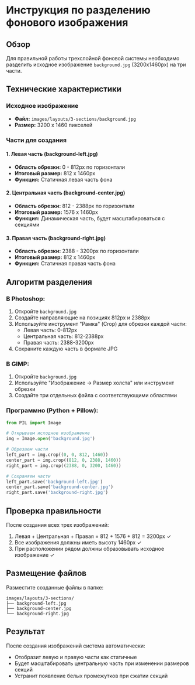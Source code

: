 # Инструкция по разделению фонового изображения

## Обзор
Для правильной работы трехслойной фоновой системы необходимо разделить исходное изображение `background.jpg` (3200x1460px) на три части.

## Технические характеристики

### Исходное изображение
- **Файл:** `images/layouts/3-sections/background.jpg`
- **Размер:** 3200 x 1460 пикселей

### Части для создания

#### 1. Левая часть (background-left.jpg)
- **Область обрезки:** 0 - 812px по горизонтали
- **Итоговый размер:** 812 x 1460px
- **Функция:** Статичная левая часть фона

#### 2. Центральная часть (background-center.jpg)
- **Область обрезки:** 812 - 2388px по горизонтали
- **Итоговый размер:** 1576 x 1460px
- **Функция:** Динамическая часть, будет масштабироваться с секциями

#### 3. Правая часть (background-right.jpg)
- **Область обрезки:** 2388 - 3200px по горизонтали
- **Итоговый размер:** 812 x 1460px
- **Функция:** Статичная правая часть фона

## Алгоритм разделения

### В Photoshop:
1. Откройте `background.jpg`
2. Создайте направляющие на позициях 812px и 2388px
3. Используйте инструмент "Рамка" (Crop) для обрезки каждой части:
   - Левая часть: 0-812px
   - Центральная часть: 812-2388px
   - Правая часть: 2388-3200px
4. Сохраните каждую часть в формате JPG

### В GIMP:
1. Откройте `background.jpg`
2. Используйте "Изображение → Размер холста" или инструмент обрезки
3. Создайте три отдельных файла с соответствующими областями

### Программно (Python + Pillow):
```python
from PIL import Image

# Открываем исходное изображение
img = Image.open('background.jpg')

# Обрезаем части
left_part = img.crop((0, 0, 812, 1460))
center_part = img.crop((812, 0, 2388, 1460))
right_part = img.crop((2388, 0, 3200, 1460))

# Сохраняем части
left_part.save('background-left.jpg')
center_part.save('background-center.jpg')
right_part.save('background-right.jpg')
```

## Проверка правильности
После создания всех трех изображений:

1. Левая + Центральная + Правая = 812 + 1576 + 812 = 3200px ✓
2. Все изображения должны иметь высоту 1460px ✓
3. При расположении рядом должны образовывать исходное изображение ✓

## Размещение файлов
Разместите созданные файлы в папке:
```
images/layouts/3-sections/
├── background-left.jpg
├── background-center.jpg
└── background-right.jpg
```

## Результат
После создания изображений система автоматически:
- Отобразит левую и правую части как статичные
- Будет масштабировать центральную часть при изменении размеров секций
- Устранит появление белых промежутков при сжатии секций 